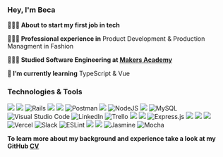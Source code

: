 ### Hey, I'm Beca 

**👩🏼‍💻 About to start my first job in tech**

**👩🏼‍🎨 Professional experience in** Product Development & Production Managment in Fashion

**👩🏼‍🎓 Studied Software Engineering at [Makers Academy](https://makers.tech/)**

**🌱 I’m currently learning** TypeScript & Vue

### Technologies & Tools
<p>
  <img src="https://img.shields.io/badge/Jest-C21325?style=for-the-badge&logo=jest&logoColor=white&style=plastic" /> 
  <img src="https://img.shields.io/badge/Ruby-CC0000?style=for-the-badge&logo=ruby&logoColor=white&style=plastic" /> 
  <img alt="Rails" src="https://img.shields.io/badge/Rails-%23CC0000.svg?style=for-the-badge&logo=ruby-on-rails&logoColor=white&style=plastic"/> 
  <img src="https://img.shields.io/badge/Rspec-CC0000?style=for-the-badge&logo=RubyGems&logoColor=white&style=plastic" />
  <img src="https://img.shields.io/badge/HTML-E34F26?style=for-the-badge&logo=html5&logoColor=white&style=plastic" /> 
    <img alt="Postman" src="https://img.shields.io/badge/Postman-FF6C37?style=for-the-badge&logo=postman&logoColor=red&style=plastic" /> 
  <img src="https://img.shields.io/badge/JavaScript-F7DF1E?style=for-the-badge&logo=javascript&logoColor=black&style=plastic" /> 
  <img alt="NodeJS" src="https://img.shields.io/badge/node.js-%2343853D.svg?style=for-the-badge&logo=node-dot-js&logoColor=white&style=plastic"/> 
  <img src="https://img.shields.io/badge/-Travis%20CI-{3EAAAF}?logo=Travis&logoColor=&style=plastic" /> 
    <img alt="MySQL" src="https://img.shields.io/badge/MySQL-%2300f.svg?style=for-the-badge&logo=mysql&logoColor=white&style=plastic&badge-color=black" />
  <img alt="Visual Studio Code" src="https://img.shields.io/badge/VisualStudioCode-0078d7.svg?style=for-the-badge&logo=visual-studio-code&logoColor=white&style=plastic"/> 
  <img alt="LinkedIn" src="https://img.shields.io/badge/linkedin-%230077B5.svg?style=for-the-badge&logo=linkedin&logoColor=white&style=plastic"/> 
  <img alt="Trello" src="https://img.shields.io/badge/Trello-%23026AA7.svg?style=for-the-badge&logo=Trello&logoColor=white&style=plastic"/>
  <img src="https://img.shields.io/badge/CSS-1572B6?style=for-the-badge&logo=css3&logoColor=white&style=plastic"> 
  <img src="https://img.shields.io/badge/PostgreSQL-316192?style=for-the-badge&logo=postgresql&logoColor=white&style=plastic" /> 
  <img alt="Express.js" src="https://img.shields.io/badge/Express.js-%23404d59.svg?style=for-the-badge&logo=express&logoColor=%2361DAFB&style=lastic"/> 
  <img src="https://img.shields.io/badge/React-20232A?style=for-the-badge&logo=react&logoColor=61DAFB&style=plastic" /> 
  <img src="https://img.shields.io/badge/GitHub-100000?style=for-the-badge&logo=github&logoColor=white&style=plastic" /> 
  <img src="https://img.shields.io/badge/Markdown-000000?style=for-the-badge&logo=markdown&logoColor=white&style=plastic"> 
  <img alt="Vercel" src="https://img.shields.io/badge/vercel-%23000000.svg?style=for-the-badge&logo=vercel&logoColor=white&style=plastic" /> 
  <img alt="Slack" src="https://img.shields.io/badge/Slack-4A154B?style=for-the-badge&logo=slack&logoColor=white&style=plastic" /> 
  <img alt="ESLint" src="https://img.shields.io/badge/ESLint-4B3263?style=for-the-badge&logo=eslint&logoColor=white&style=plastic" />
  <img src="https://img.shields.io/badge/Bootstrap-563D7C?style=for-the-badge&logo=bootstrap&logoColor=white&style=plastic" />  
  <img src="https://img.shields.io/badge/Heroku-430098?style=for-the-badge&logo=heroku&logoColor=white&style=plastic" /> 
  <img alt="Jasmine" src="https://img.shields.io/badge/jasmine-%238A4182.svg?style=for-the-badge&logo=jasmine&logoColor=white&style=plastic" /> 
  <img alt="Mocha" src="https://img.shields.io/badge/-Mocha-%238D6748?style=for-the-badge&logo=Mocha&logoColor=white&style=plastic" /> 
  
</p>


**To learn more about my background and experience take a look at my GitHub [CV](https://github.com/beca-g/CV)**


<!--
**beca-g/beca-g** is a ✨ _special_ ✨ repository because its `README.md` (this file) appears on your GitHub profile.

Here are some ideas to get you started:
**💻 I’m currently working on** a mini game with another Maker
- 🔭 I’m currently working on ...
- 🌱 I’m currently learning ...
- 👯 I’m looking to collaborate on ...
- 🤔 I’m looking for help with ...
- 💬 Ask me about ...
- 📫 How to reach me: ...
- 😄 Pronouns: ...
- ⚡ Fun fact: ...
-->
